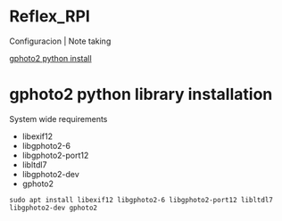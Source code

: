 # Reflex_RPI
Configuracion | Note taking

[gphoto2 python install](/#gphoto2-pip-library-installation)

# gphoto2 python library installation
System wide requirements
  
- libexif12
- libgphoto2-6
- libgphoto2-port12
- libltdl7
- libgphoto2-dev
- gphoto2


`sudo apt install libexif12 libgphoto2-6 libgphoto2-port12 libltdl7 libgphoto2-dev gphoto2`

